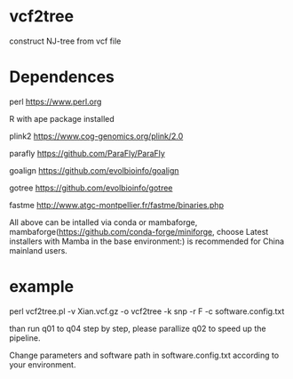 # vcf2tree
construct NJ-tree from vcf file

# Dependences
perl https://www.perl.org

R with ape package installed

plink2 https://www.cog-genomics.org/plink/2.0

parafly https://github.com/ParaFly/ParaFly

goalign https://github.com/evolbioinfo/goalign

gotree https://github.com/evolbioinfo/gotree

fastme http://www.atgc-montpellier.fr/fastme/binaries.php

All above can be intalled via conda or mambaforge, mambaforge(https://github.com/conda-forge/miniforge, choose Latest installers with Mamba in the base environment:) is recommended for China mainland users.

# example
perl vcf2tree.pl -v Xian.vcf.gz -o vcf2tree -k snp -r F -c software.config.txt

than run q01 to q04 step by step, please parallize q02 to speed up the pipeline.

Change parameters and software path in software.config.txt according to your environment.
